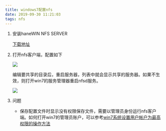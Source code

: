 ```yaml
---
title: windows7配置nfs
date: 2019-09-30 11:21:03
tags: nfs
---
```


1. 安装haneWIN NFS SERVER

   [下载地址](https://www.hanewin.net/index.html)

2. 打开nfs客户端，配置如下

   ![](https://cdn.jsdelivr.net/gh/haominglfs/images/nfs.PNG)

   编辑要共享的目录后，重启服务器，列表中就会显示共享的服务器。如果不生效，则打开win7的服务管理器重启nfsd服务。

   ![](https://cdn.jsdelivr.net/gh/haominglfs/images/services.PNG)

3. 问题

   * 保存配置文件时显示没有权限保存文件，需要以管理员身份运行nfs客户端。如何打开win7的管理员账户，可以参考[win7系统设置用户帐户为最高权限的操作方法](http://www.2016win10.com/w10/20399.html)

     